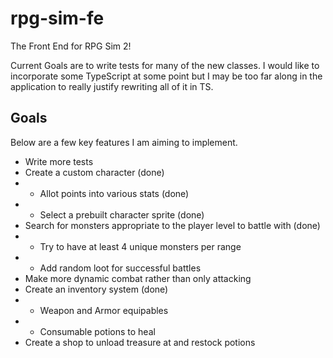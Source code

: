 # rpg-sim-fe
The Front End for RPG Sim 2!

Current Goals are to write tests for many of the new classes. I would like to incorporate some TypeScript at some point but I may be too far along in the application to really justify rewriting all of it in TS. 

## Goals
Below are a few key features I am aiming to implement.
- Write more tests
- Create a custom character (done)
- - Allot points into various stats (done)
- - Select a prebuilt character sprite (done)
- Search for monsters appropriate to the player level to battle with (done)
- - Try to have at least 4 unique monsters per range
- - Add random loot for successful battles
- Make more dynamic combat rather than only attacking
- Create an inventory system (done)
- - Weapon and Armor equipables
- - Consumable potions to heal
- Create a shop to unload treasure at and restock potions
